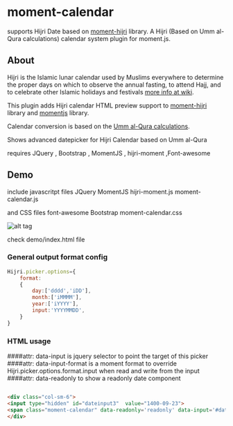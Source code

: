 # moment-calendar


supports Hijri Date based on [moment-hijri](https://github.com/xsoh/moment-hijri) library.
A Hijri (Based on Umm al-Qura calculations) calendar system plugin for moment.js.

About
-----

Hijri is the Islamic lunar calendar used by Muslims everywhere to determine the proper days on which to observe the annual fasting, to attend Hajj, and to celebrate other Islamic holidays and festivals [more info at wiki](https://en.wikipedia.org/wiki/Islamic_calendar).

This plugin adds Hijri calendar HTML preview support to [moment-hijri](https://github.com/xsoh/moment-hijri) library and [momentjs](http://momentjs.com) library.

Calendar conversion is based on the [Umm al-Qura calculations](http://www.ummulqura.org.sa/).

Shows advanced datepicker for Hijri Calendar based on Umm al-Qura

requires JQuery , Bootstrap , MomentJS , hijri-moment ,Font-awesome 


Demo
-----

include javascritpt files 
JQuery
MomentJS
hijri-moment.js
moment-calendar.js

and CSS files 
font-awesome
Bootstrap
moment-calendar.css

![alt tag](https://raw.githubusercontent.com/emehdy/moment-calendar/master/demo/demo.jpg)


check demo/index.html file 

### General output format config

```js
Hijri.picker.options={
	format:
	{
		day:['dddd','iDD'],
		month:['iMMMM'],
		year:['iYYYY'],
		input:'YYYYMMDD',
	}
}
```

### HTML usage
####attr: data-input
is jquery selector to point the target of this picker
####attr: data-input-format
is a moment format to override Hijri.picker.options.format.input when read and write from the input
####attr: data-readonly
to show a readonly date component

```HTML

<div class="col-sm-6">  
<input type="hidden" id="dateinput3"  value="1400-09-23">
<span class="moment-calendar" data-readonly='readonly' data-input='#dateinput3' data-input-format='iYYYY-iMM-iDD'  ></span>
</div>
```
